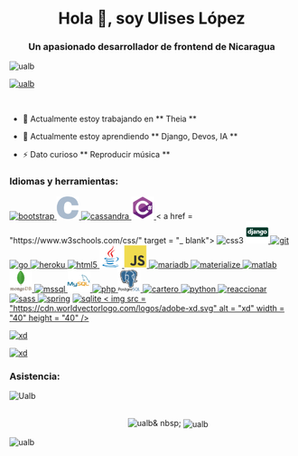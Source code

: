 <h1 align = "center"> Hola 👋, soy Ulises López </h1>
<h3 align = "center"> Un apasionado desarrollador de frontend de Nicaragua </h3>

<p align = "left"> <img src = "https://komarev.com/ghpvc/?username=ualb&label=Profile%20views&color=0e75b6&style=flat" alt = "ualb" /> </p>

<p align = "left"> <a href = "https: //github.com/ryo-ma/github-profile-trophy"><img src = "https://github-profile-trophy.vercel.app/?username=ualb" alt = "ualb" /> </ a> </p>

<p align = "left"> <a href="https://twitter.com/" target="blank"> <img src = "https://img.shields.io/twitter / follow /? logo = twitter & style = for-the-badge "alt =""/> </a> </p>

- 🔭 Actualmente estoy trabajando en ** Theia **

- 🌱 Actualmente estoy aprendiendo ** Django, Devos, IA **

- ⚡ Dato curioso ** Reproducir música **


<h3 align = "left"> Idiomas y herramientas: </h3>
<p align = "left"> <a href="https://getbootstrap.com" target="_blank"> <img src = "https://raw.githubusercontent.com/devicons/devicon/master/icons/ bootstrap / bootstrap-plain-wordmark.svg "alt =" bootstrap "width =" 40 "height =" 40 "/> </a> <a href =" https://www.cprogramming.com/ "target =" _blank "> <img src =" https://raw.githubusercontent.com/devicons/devicon/master/icons/c/c-original.svg "alt =" c "width =" 40 "height =" 40 "/ > </a> <a href="https://cassandra.apache.org/" target="_blank"> <img src = "https://www.vectorlogo.zone/logos/apache_cassandra/apache_cassandra-icon.svg "alt =" cassandra "width =" 40 "height =" 40 "/> </a> <a href="https://www.w3schools.com/cs/" target="_blank"> <img src = "https://raw.githubusercontent.com/devicons/devicon/master/icons/csharp/csharp-original.svg" alt = "csharp" width = "40" height = "40" /> </a> < a href = "https://www.w3schools.com/css/" target = "_ blank"> <img src = "https://raw.githubusercontent.com/devicons/devicon/master/icons/css3/css3- original-wordmark.svg "alt =" css3 "width =" 40 "height =" 40 "/> </a> <a href="https://www.djangoproject.com/" target="_blank"> <img src = "https://raw.githubusercontent.com/devicons/devicon/master/icons/django/django-original.svg" alt = "django" width = "40" height = "40" /> </ a > <a href="https://git-scm.com/" target="_blank"> <img src = "https://www.vectorlogo.zone/logos/git-scm/git-scm-icon. svg "alt =" git "width =" 40 "height =" 40 "/> </a> <a href="https://golang.org" target="_blank"> <img src =" https: / /raw.githubusercontent.com/devicons/devicon/master/icons/go/go-original.svg "alt =" go "width =" 40 "height =" 40 "/> </a> <a href =" https : //heroku.com "target =" _ blank "><img src = "https://www.vectorlogo.zone/logos/heroku/heroku-icon.svg" alt = "heroku" width = "40" height = "40" /> </a> <a href = "https://www.w3.org/html/" target = "_ blank"> <img src = "https://raw.githubusercontent.com/devicons/devicon/master/icons/html5/html5-original-wordmark .svg "alt =" html5 "width =" 40 "height =" 40 "/> </a> <a href="https://www.java.com" target="_blank"> <img src =" https://raw.githubusercontent.com/devicons/devicon/master/icons/java/java-original.svg "alt =" java "width =" 40 "height =" 40 "/> </a> <a href = "https: // desarrollador.mozilla.org/en-US/docs/Web/JavaScript "target =" _ blank "> <img src =" https://raw.githubusercontent.com/devicons/devicon/master/icons/javascript/javascript-original.svg "alt =" javascript "width =" 40 "height =" 40 "/> </a> <a href="https://mariadb.org/" target="_blank"> <img src =" https: / /www.vectorlogo.zone/logos/mariadb/mariadb-icon.svg "alt =" mariadb "width =" 40 "height =" 40 "/> </a> <a href =" https://materializecss.com / "target =" _ blank "> <img src =" https://raw.githubusercontent.com/prplx/svg-logos/5585531d45d294869c4eaab4d7cf2e9c167710a9/svg/materialize.svg "alt =" materialize "width = "40" height = "40" /> </a> <a href="https://www.mathworks.com/" target="_blank"> <img src = "https: //raw.githubusercontent .com / simple-icons / simple-icons / master / icons / mathworks.svg "alt =" matlab "width =" 40 "height =" 40 "/> </a> <a href =" https: // www .mongodb.com / "target =" _ blank "> <img src =" https://raw.githubusercontent.com/devicons/devicon/master/icons/mongodb/mongodb-original-wordmark.svg "alt =" mongodb " width = "40" height = "40" /> </a> <a href="https://www.microsoft.com/en-us/sql-server" target="_blank"> <img src = " https: // cdn.worldvectorlogo.com/logos/microsoft-sql-server.svg "alt =" mssql "width =" 40 "height =" 40 "/> </a> <a href =" https://www.mysql.com/ "target =" _ blank "> <img src =" https://raw.githubusercontent.com/devicons/devicon/master/icons/mysql/mysql-original-wordmark.svg "alt =" mysql "width =" 40 " height = "40" /> </a> <a href="https://www.php.net" target="_blank"> <img src = "https://raw.githubusercontent.com/devicons/devicon /master/icons/php/php-original.svg "alt =" php "width =" 40 "height =" 40 "/> </a> <a href =" https://www.postgresql.org "objetivo = "_ en blanco"><img src = "https://raw.githubusercontent.com/devicons/devicon/master/icons/postgresql/postgresql-original-wordmark.svg" alt = "postgresql" width = "40" height = "40" /> </a> <a href="https://postman.com" target="_blank"> <img src = "https://www.vectorlogo.zone/logos/getpostman/getpostman-icon.svg" alt = "cartero" width = "40" height = "40" /> </a> <a href="https://www.python.org" target="_blank"> <img src = "https: // raw .githubusercontent.com / devicons / devicon / master / icons / python / python-original.svg "alt =" python "width =" 40 "height =" 40 "/> </a> <a href = "https://reactjs.org/" target = "_ blank"> <img src = "https://raw.githubusercontent.com/devicons/devicon/master/icons/react/react-original-wordmark. svg "alt =" reaccionar "width =" 40 "height =" 40 "/> </a> <a href="https://sass-lang.com" target="_blank"> <img src =" https : //raw.githubusercontent.com/devicons/devicon/master/icons/sass/sass-original.svg "alt =" sass "width =" 40 "height =" 40 "/> </a> <a href = "https://spring.io/" target = "_ blank"> <img src = "https://www.vectorlogo.zone/logos/springio/springio-icon.svg" alt = "spring" width = "40 "altura =" 40 "/></a> <a href="https://www.sqlite.org/" target="_blank"> <img src = "https://www.vectorlogo.zone/logos/sqlite/sqlite-icon.svg "alt =" sqlite "width =" 40 "height =" 40 "/> </a> <a href="https://www.adobe.com/products/xd.html" target="_blank"> < img src = "https://cdn.worldvectorlogo.com/logos/adobe-xd.svg" alt = "xd" width = "40" height = "40" /> </a> </p></a> <a href="https://www.adobe.com/products/xd.html" target="_blank"> <img src = "https://cdn.worldvectorlogo.com/logos/adobe- xd.svg "alt =" xd "width =" 40 "height =" 40 "/> </a> </p></a> <a href="https://www.adobe.com/products/xd.html" target="_blank"> <img src = "https://cdn.worldvectorlogo.com/logos/adobe- xd.svg "alt =" xd "width =" 40 "height =" 40 "/> </a> </p>

<h3 align = "left"> Asistencia: </h3>
<p> <a href="https://www.buymeacoffee.com/Ualb"> <img align = "left" src = "https: // cdn .buymeacoffee.com / buttons / v2 / default-yellow.png "height =" 50 "width =" 210 "alt =" Ualb "/> </a> </p> <br> <br>

<p> <img align = "left" src = "https://github-readme-stats.vercel.app/api/top-langs?username=ualb&show_icons=true&locale=en&layout=compact" alt = "ualb" /> </p>

<p> & nbsp; <img align = "center" src = "https://github-readme-stats.vercel.app/api?username=ualb&show_icons=true&locale=en" alt = "ualb" /> </p>

<p> <img align = "center" src = "https://github-readme-streak-stats.herokuapp.com/?user=ualb&" alt = "ualb" /> </p>
